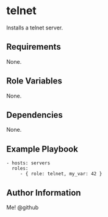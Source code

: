 telnet
=========

Installs a telnet server.

Requirements
------------

None.

Role Variables
--------------

None.

Dependencies
------------

None.

Example Playbook
----------------

    - hosts: servers
      roles:
         - { role: telnet, my_var: 42 }

Author Information
------------------

Me! @github